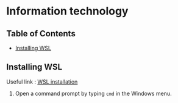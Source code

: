 # Information technology

## Table of Contents
- [Installing WSL](#installing_wsl)

## Installing WSL
Useful link : [WSL installation](https://learn.microsoft.com/en-us/windows/wsl/install)
1. Open a command prompt by typing `cmd` in the Windows menu.